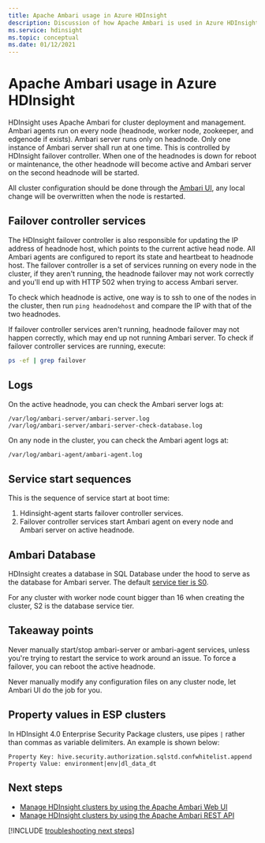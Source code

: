 ```yaml
---
title: Apache Ambari usage in Azure HDInsight
description: Discussion of how Apache Ambari is used in Azure HDInsight.
ms.service: hdinsight
ms.topic: conceptual
ms.date: 01/12/2021
---
```


# Apache Ambari usage in Azure HDInsight

HDInsight uses Apache Ambari for cluster deployment and management. Ambari agents run on every node (headnode, worker node, zookeeper, and edgenode if exists). Ambari server runs only on headnode. Only one instance of Ambari server shall run at one time. This is controlled by HDInsight failover controller. When one of the headnodes is down for reboot or maintenance, the other headnode will become active and Ambari server on the second headnode will be started.

All cluster configuration should be done through the [Ambari UI](./hdinsight-hadoop-manage-ambari.md), any local change will be overwritten when the node is restarted.

## Failover controller services

The HDInsight failover controller is also responsible for updating the IP address of headnode host, which points to the current active head node. All Ambari agents are configured to report its state and heartbeat to headnode host. The failover controller is a set of services running on every node in the cluster, if they aren't running, the headnode failover may not work correctly and you'll end up with HTTP 502 when trying to access Ambari server.

To check which headnode is active, one way is to ssh to one of the nodes in the cluster, then run `ping headnodehost` and compare the IP with that of the two headnodes.

If failover controller services aren't running, headnode failover may not happen correctly, which may end up not running Ambari server. To check if failover controller services are running, execute:

```bash
ps -ef | grep failover
```

## Logs

On the active headnode, you can check the Ambari server logs at:

```
/var/log/ambari-server/ambari-server.log
/var/log/ambari-server/ambari-server-check-database.log
```

On any node in the cluster, you can check the Ambari agent logs at:

```bash
/var/log/ambari-agent/ambari-agent.log
```

## Service start sequences

This is the sequence of service start at boot time:

1. Hdinsight-agent starts failover controller services.
1. Failover controller services start Ambari agent on every node and Ambari server on active headnode.

## Ambari Database

HDInsight creates a database in SQL Database under the hood to serve as the database for Ambari server. The default [service tier is S0](../azure-sql/database/elastic-pool-scale.md).

For any cluster with worker node count bigger than 16 when creating the cluster, S2 is the database service tier.

## Takeaway points

Never manually start/stop ambari-server or ambari-agent services, unless you're trying to restart the service to work around an issue. To force a failover, you can reboot the active headnode.

Never manually modify any configuration files on any cluster node, let Ambari UI do the job for you.

## Property values in ESP clusters

In HDInsight 4.0 Enterprise Security Package clusters, use pipes `|` rather than commas as variable delimiters. An example is shown below:

```
Property Key: hive.security.authorization.sqlstd.confwhitelist.append
Property Value: environment|env|dl_data_dt
```

## Next steps

* [Manage HDInsight clusters by using the Apache Ambari Web UI](hdinsight-hadoop-manage-ambari.md)
* [Manage HDInsight clusters by using the Apache Ambari REST API](hdinsight-hadoop-manage-ambari-rest-api.md)

[!INCLUDE [troubleshooting next steps](../../includes/hdinsight-troubleshooting-next-steps.md)]
